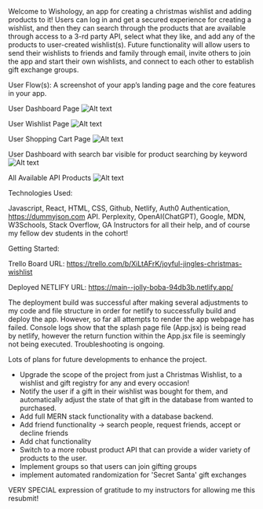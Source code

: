 Welcome to Wishology, an app for creating a christmas wishlist and adding products to it! Users can log in and get a secured experience for creating a wishlist, and then they can search through the products that are available through access to a 3-rd party API, select what they like, and add any of the products to user-created wishlist(s). Future functionality will allow users to send their wishlists to friends and family through email, invite others to join the app and start their own wishlists, and connect to each other to establish gift exchange groups.

User Flow(s): A screenshot of your app’s landing page and the core features in your app.


User Dashboard Page
![Alt text](<Screenshot 2024-01-01 at 4.40.10 AM.png>)

User Wishlist Page
![Alt text](<Screenshot 2024-01-01 at 8.28.02 PM.png>)

User Shopping Cart Page
![Alt text](<Screenshot 2024-01-02 at 4.05.49 AM.png>)

User Dashboard with search bar visible for product searching by keyword
![Alt text](<Screenshot 2024-01-02 at 4.08.22 AM.png>)

All Available API Products
![Alt text](<Screenshot 2024-01-02 at 4.20.17 AM.png>)

Technologies Used: 

Javascript, React, HTML, CSS, Github, Netlify, Auth0 Authentication, https://dummyjson.com API. Perplexity, OpenAI(ChatGPT), Google, MDN, W3Schools, Stack Overflow, GA Instructors for all their help, and of course my fellow dev students in the cohort!

Getting Started: 

Trello Board URL: https://trello.com/b/XiLtAFrK/joyful-jingles-christmas-wishlist

Deployed NETLIFY URL: https://main--jolly-boba-94db3b.netlify.app/

The deployment build was successful after making several adjustments to my code and file structure in order for netlify to successfully build and deploy the app. However, so far all attempts to render the app webpage has failed. Console logs show that the splash page file (App.jsx) is being read by netlify, however the return function within the App.jsx file is seemingly not being executed. Troubleshooting is ongoing.

Lots of plans for future developments to enhance the project.

- Upgrade the scope of the project from just a Christmas Wishlist, to a wishlist and gift registry for any and every occasion!
- Notify the user if a gift in their wishlist was bought for them, and automatically adjust the state of that gift in the database from wanted to purchased.
- Add full MERN stack functionality with a database backend.
- Add friend functionality -> search people, request friends, accept or decline friends
- Add chat functionality
- Switch to a more robust product API that can provide a wider variety of products to the user.
- Implement groups so that users can join gifting groups
- implement automated randomization for 'Secret Santa' gift exchanges


VERY SPECIAL expression of gratitude to my instructors for allowing me this resubmit!
